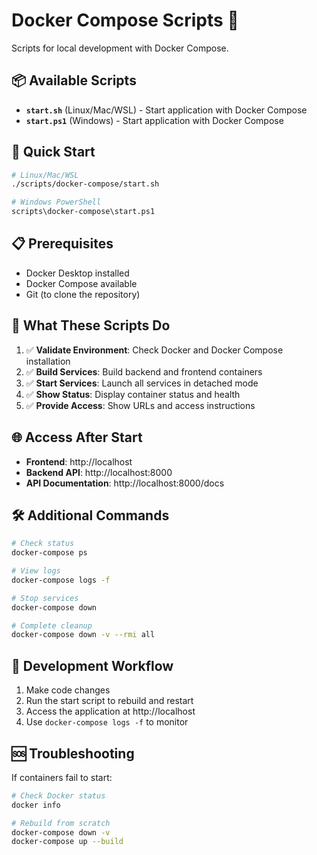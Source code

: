 # Docker Compose Scripts 🐳

Scripts for local development with Docker Compose.

## 📦 Available Scripts

- **`start.sh`** (Linux/Mac/WSL) - Start application with Docker Compose
- **`start.ps1`** (Windows) - Start application with Docker Compose

## 🚀 Quick Start

```bash
# Linux/Mac/WSL
./scripts/docker-compose/start.sh

# Windows PowerShell
scripts\docker-compose\start.ps1
```

## 📋 Prerequisites

- Docker Desktop installed
- Docker Compose available
- Git (to clone the repository)

## 🔧 What These Scripts Do

1. ✅ **Validate Environment**: Check Docker and Docker Compose installation
2. ✅ **Build Services**: Build backend and frontend containers
3. ✅ **Start Services**: Launch all services in detached mode
4. ✅ **Show Status**: Display container status and health
5. ✅ **Provide Access**: Show URLs and access instructions

## 🌐 Access After Start

- **Frontend**: http://localhost
- **Backend API**: http://localhost:8000
- **API Documentation**: http://localhost:8000/docs

## 🛠️ Additional Commands

```bash
# Check status
docker-compose ps

# View logs
docker-compose logs -f

# Stop services
docker-compose down

# Complete cleanup
docker-compose down -v --rmi all
```

## 🔄 Development Workflow

1. Make code changes
2. Run the start script to rebuild and restart
3. Access the application at http://localhost
4. Use `docker-compose logs -f` to monitor

## 🆘 Troubleshooting

If containers fail to start:
```bash
# Check Docker status
docker info

# Rebuild from scratch
docker-compose down -v
docker-compose up --build
```
